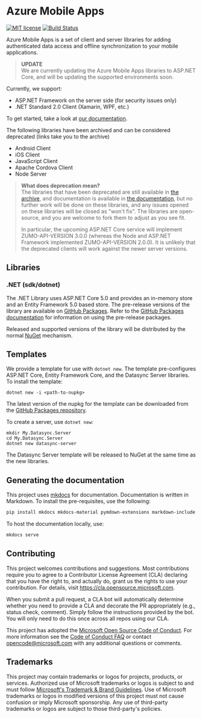 # Azure Mobile Apps

[![MIT license](https://img.shields.io/badge/License-MIT-blue.svg)](https://github.com/azure/azure-mobile-apps/tree/main/LICENSE.txt)
[![Build Status](https://dev.azure.com/devdiv/DevDiv/_apis/build/status/Xamarin/Components/Azure.azure-mobile-apps?repoName=Azure%2Fazure-mobile-apps&branchName=main)](https://dev.azure.com/devdiv/DevDiv/_build/latest?definitionId=14830&repoName=Azure%2Fazure-mobile-apps&branchName=main)

Azure Mobile Apps is a set of client and server libraries for adding authenticated data access and offline synchronization to your mobile applications.

> **UPDATE**<br/>
> We are currently updating the Azure Mobile Apps libraries to ASP.NET Core, and will be updating the supported environments soon.

Currently, we support:

* ASP.NET Framework on the server side (for security issues only)
* .NET Standard 2.0 Client (Xamarin, WPF, etc.)

To get started, take a look at [our documentation](https://azure.github.io/azure-mobile-apps).

The following libraries have been archived and can be considered deprecated (links take you to the archive)

* Android Client
* iOS Client
* JavaScript Client
* Apache Cordova Client
* Node Server

> **What does deprecation mean?**<br/>
> The libraries that have been deprecated are still available in [the archive](https://github.com/azure/azure-mobile-apps/tree/archive), and documentation is available in [the documentation](https://azure.github.io/azure-mobile-apps/), but no further work will be done on these libraries, and any issues opened on these libraries will be closed as "won't fix".  The libraries are open-source, and you are welcome to fork them to adjust as you see fit.
>
> In particular, the upcoming ASP.NET Core service will implement ZUMO-API-VERSION 3.0.0 (whereas the Node and ASP.NET Framework implemented ZUMO-API-VERSION 2.0.0).  It is unlikely that the deprecated clients will work against the newer server versions.

## Libraries

### .NET (sdk/dotnet)

The .NET Library uses ASP.NET Core 5.0 and provides an in-memory store and an Entity Framework 5.0 based store.  The pre-release versions of the library are available on [GitHub Packages](https://github.com/orgs/Azure/packages?repo_name=azure-mobile-apps).  Refer to the [GitHub Packages documentation](https://docs.github.com/en/packages/working-with-a-github-packages-registry/working-with-the-nuget-registry) for information on using the pre-release packages.

Released and supported versions of the library will be distributed by the normal [NuGet](https://www.nuget.org/) mechanism.

## Templates

We provide a template for use with `dotnet new`.  The template pre-configures ASP.NET Core, Entity Framework Core, and the Datasync Server libraries.  To install the template:

```dotnetcli
dotnet new -i <path-to-nupkg>
```

The latest version of the nupkg for the template can be downloaded from the [GitHub Packages repository](https://github.com/orgs/Azure/packages?repo_name=azure-mobile-apps).  

To create a server, use `dotnet new`:

```dotnetcli
mkdir My.Datasync.Server
cd My.Datasync.Server
dotnet new datasync-server
```

The Datasync Server template will be released to NuGet at the same time as the new libraries.

## Generating the documentation

This project uses [mkdocs](https://mkdocs.org) for documentation.  Documentation is written in Markdown.  To install the pre-requisites, use the following:

```bash
pip install mkdocs mkdocs-material pymdown-extensions markdown-include
```

To host the documentation locally, use:

```bash
mkdocs serve
```

## Contributing

This project welcomes contributions and suggestions.  Most contributions require you to agree to a Contributor License Agreement (CLA) declaring that you have the right to, and actually do, grant us the rights to use your contribution. For details, visit https://cla.opensource.microsoft.com.

When you submit a pull request, a CLA bot will automatically determine whether you need to provide a CLA and decorate the PR appropriately (e.g., status check, comment). Simply follow the instructions provided by the bot. You will only need to do this once across all repos using our CLA.

This project has adopted the [Microsoft Open Source Code of Conduct](https://opensource.microsoft.com/codeofconduct/). For more information see the [Code of Conduct FAQ](https://opensource.microsoft.com/codeofconduct/faq/) or contact [opencode@microsoft.com](mailto:opencode@microsoft.com) with any additional questions or comments.

## Trademarks

This project may contain trademarks or logos for projects, products, or services. Authorized use of Microsoft trademarks or logos is subject to and must follow [Microsoft's Trademark & Brand Guidelines](https://www.microsoft.com/legal/intellectualproperty/trademarks/usage/general). Use of Microsoft trademarks or logos in modified versions of this project must not cause confusion or imply Microsoft sponsorship. Any use of third-party trademarks or logos are subject to those third-party's policies.
